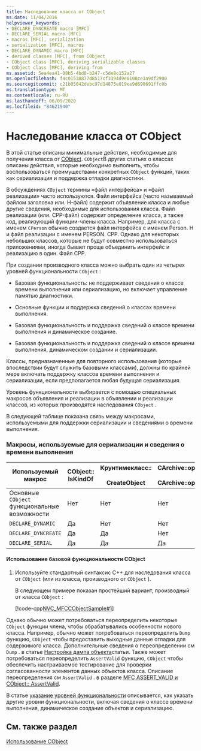 ```yaml
---
title: Наследование класса от CObject
ms.date: 11/04/2016
helpviewer_keywords:
- DECLARE_DYNCREATE macro [MFC]
- DECLARE_SERIAL macro [MFC]
- macros [MFC], serialization
- serialization [MFC], macros
- DECLARE_DYNAMIC macro [MFC]
- derived classes [MFC], from CObject
- CObject class [MFC], deriving serializable classes
- CObject class [MFC], deriving from
ms.assetid: 5ea4ea41-08b5-4bd8-b247-c5de8c152a27
ms.openlocfilehash: f4c01538877d8517cf3394d9e0108ce3a9df2900
ms.sourcegitcommit: c21b05042debc97d14875e019ee9d698691ffc0b
ms.translationtype: MT
ms.contentlocale: ru-RU
ms.lasthandoff: 06/09/2020
ms.locfileid: "84621940"
---
```

# <a name="deriving-a-class-from-cobject"></a>Наследование класса от CObject

В этой статье описаны минимальные действия, необходимые для получения класса от [CObject](reference/cobject-class.md). `CObject`В других статьях о классах описаны действия, которые необходимо выполнить, чтобы воспользоваться преимуществами конкретных `CObject` функций, таких как сериализация и поддержка отладки диагностики.

В обсуждениях `CObject` термины «файл интерфейса» и «файл реализации» часто используются. Файл интерфейса (часто называемый файлом заголовка или. H-файл) содержит объявление класса и любые другие сведения, необходимые для использования класса. Файл реализации (или. CPP-файл) содержит определение класса, а также код, реализующий функции-члены класса. Например, для класса с именем `CPerson` обычно создается файл интерфейса с именем Person. H и файл реализации с именем PERSON. CPP. Однако для некоторых небольших классов, которые не будут совместно использоваться приложениями, иногда бывает проще объединить интерфейс и реализацию в один. Файл CPP.

При создании производного класса можно выбрать один из четырех уровней функциональности `CObject` :

- Базовая функциональность: не поддерживает сведения о классе времени выполнения или сериализацию, но включает управление памятью диагностики.

- Основные функции и поддержка сведений о классах времени выполнения.

- Базовая функциональность и поддержка сведений о классе времени выполнения и динамическое создание.

- Базовая функциональность и поддержка сведений о классе времени выполнения, динамическом создании и сериализации.

Классы, предназначенные для повторного использования (которые впоследствии будут служить базовыми классами), должны по крайней мере включать поддержку классов времени выполнения и сериализации, если предполагается любая будущая сериализация.

Уровень функциональности выбирается с помощью специальных макросов объявления и реализации в объявлении и реализации классов, из которых производятся наследования `CObject` .

В следующей таблице показана связь между макросами, используемыми для поддержки сериализации и сведениями о времени выполнения.

### <a name="macros-used-for-serialization-and-run-time-information"></a>Макросы, используемые для сериализации и сведения о времени выполнения

|Используемый макрос|CObject:: IsKindOf|Крунтимекласс::<br /><br /> CreateObject|CArchive::operator>><br /><br /> CArchive::operator<<|
|----------------|-----------------------|--------------------------------------|-------------------------------------------------------|
|Основные `CObject` функциональные возможности|Нет|Нет|Нет|
|`DECLARE_DYNAMIC`|Да|Нет|Нет|
|`DECLARE_DYNCREATE`|Да|Да|Нет|
|`DECLARE_SERIAL`|Да|Да|Да|

#### <a name="to-use-basic-cobject-functionality"></a>Использование базовой функциональности CObject

1. Используйте стандартный синтаксис C++ для наследования класса от `CObject` (или из класса, производного от `CObject` ).

   В следующем примере показан простейший вариант, производный от класса `CObject` :

   [!code-cpp[NVC_MFCCObjectSample#1](codesnippet/cpp/deriving-a-class-from-cobject_1.h)]

Однако обычно может потребоваться переопределить некоторые `CObject` функции члена, чтобы обрабатывались особенности нового класса. Например, обычно может потребоваться переопределить `Dump` функцию, `CObject` чтобы предоставить выходные данные отладки для содержимого класса. Дополнительные сведения о переопределении см `Dump` . в статье [Настройка дампа объекта](/previous-versions/visualstudio/visual-studio-2010/sc15kz85(v=vs.100))статьи. Также может потребоваться переопределить `AssertValid` функцию, `CObject` чтобы обеспечить настраиваемое тестирование для проверки согласованности элементов данных объектов класса. Описание переопределения см `AssertValid` . в разделе [MFC ASSERT_VALID и CObject:: AssertValid](reference/diagnostic-services.md#assert_valid).

В статье [указание уровней функциональности](specifying-levels-of-functionality.md) описывается, как указать другие уровни функциональности, включая сведения о классе времени выполнения, динамическое создание объектов и сериализацию.

## <a name="see-also"></a>См. также раздел

[Использование CObject](using-cobject.md)
